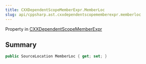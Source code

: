 ```yaml
---
title: CXXDependentScopeMemberExpr.MemberLoc
slug: api/cppsharp.ast.cxxdependentscopememberexpr.memberloc
---
```

Property in [CXXDependentScopeMemberExpr](/api/cppsharp/ast/cxxdependentscopememberexpr)

## Summary



```csharp
public SourceLocation MemberLoc { get; set; }
```

